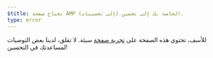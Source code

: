 ```yaml
---
$title: تحتاج صفحة AMP الخاصة بك إلى تحسين (إلى تحسينات).
type: error
---
```


للأسف، تحتوي هذه الصفحة على [تجربة صفحة](https://developers.google.com/search/docs/guides/page-experience?hl=ar) سيئة. لا تقلق، لدينا بعض التوصيات لمساعدتك في التحسين!
